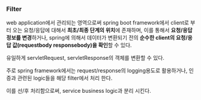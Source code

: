 ### Filter

web application에서 관리되는 영역으로써 spring boot framework에서 client로 부터 오는 요청/응답에 대해서 **최초/최종 단계의 위치**에 존재하며, 이를 통해서 **요청/응답 정보를 변경**하거나, spring에 의해서 데이터가 변환되기 전의 **순수한 client의 요청/응답 값(requestbody responsebody)을 확인**할 수 있다. 

유일하게 servletRequest, servletResponse의 객체를 변환할 수 있다. 

주로 spring framework에서는 request/response의 logging용도로 활용하거나, 인증과 관련된 logic들을 해당 filter에서 처리 한다.

이를 선/후 처리함으로써, service business logic과 분리 시킨다.
